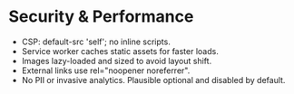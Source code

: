# Security & Performance

- CSP: default-src 'self'; no inline scripts.
- Service worker caches static assets for faster loads.
- Images lazy-loaded and sized to avoid layout shift.
- External links use rel="noopener noreferrer".
- No PII or invasive analytics. Plausible optional and disabled by default.